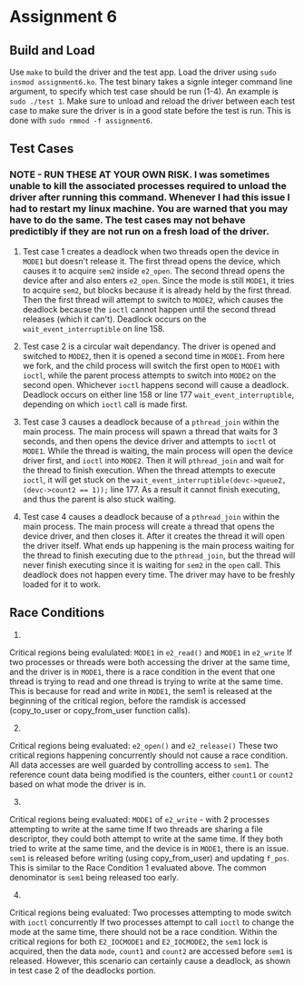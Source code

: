 # Assignment 6

## Build and Load
Use `make` to build the driver and the test app. Load the driver using `sudo insmod assignment6.ko`. The test binary takes a signle integer command line argument, to specify which test case should be run (1-4). An example is `sudo ./test 1`. Make sure to unload and reload the driver between each test case to make sure the driver is in a good state before the test is run. This is done with `sudo rmmod -f assignment6`.

## Test Cases
### NOTE - RUN THESE AT YOUR OWN RISK. I was sometimes unable to kill the associated processes required to unload the driver after running this command. Whenever I had this issue I had to restart my linux machine. You are warned that you may have to do the same. The test cases may not behave predictibly if they are not run on a fresh load of the driver.

1. Test case 1 creates a deadlock when two threads open the device in `MODE1` but doesn't release it. The first thread opens the device, which causes it to acquire `sem2` inside `e2_open`. The second thread opens the device after and also enters `e2_open`. Since the mode is still `MODE1`, it tries to acquire `sem2`, but blocks because it is already held by the first thread. Then the first thread will attempt to switch to `MODE2`, which causes the deadlock because the `ioctl` cannot happen until the second thread releases (which it can't). Deadlock occurs on the `wait_event_interruptible` on line 158.

2. Test case 2 is a circular wait dependancy. The driver is opened and switched to `MODE2`, then it is opened a second time in `MODE1`. From here we fork, and the child process will switch the first open to `MODE1` with `ioctl`, while the parent process attempts to switch into `MODE2` on the second open. Whichever `ioctl` happens second will cause a deadlock. Deadlock occurs on either line 158 or line 177 `wait_event_interruptible`, depending on which `ioctl` call is made first.

3. Test case 3 causes a deadlock because of a `pthread_join` within the main process. The main process will spawn a thread that waits for 3 seconds, and then opens the device driver and attempts to `ioctl` ot `MODE1`. While the thread is waiting, the main process will open the device driver first, and `ioctl` into `MODE2`. Then it will `pthread_join` and wait for the thread to finish execution. When the thread attempts to execute `ioctl`, it will get stuck on the `wait_event_interruptible(devc->queue2, (devc->count2 == 1));` line 177. As a result it cannot finish executing, and thus the parent is also stuck waiting.

4. Test case 4 causes a deadlock because of a `pthread_join` within the main process. The main process will create a thread that opens the device driver, and then closes it. After it creates the thread it will open the driver itself. What ends up happening is the main process waiting for the thread to finish executing due to the `pthread_join`, but the thread will never finish executing since it is waiting for `sem2` in the `open` call. This deadlock does not happen every time. The driver may have to be freshly loaded for it to work.

## Race Conditions

1. 
Critical regions being evalulated: `MODE1` in `e2_read()` and `MODE1` in `e2_write`
If two processes or threads were both accessing the driver at the same time, and the driver is in `MODE1`, there is a race condition in the event that one thread is trying to read and one thread is trying to write at the same time. This is because for read and write in `MODE1`, the sem1 is released at the beginning of the critical region, before the ramdisk is accessed (copy_to_user or copy_from_user function calls).

2. 
Critical regions being evaluated: `e2_open()` and `e2_release()`
These two critical regions happening concurrently should not cause a race condition. All data accesses are well guarded by controlling access to `sem1`. The reference count data being modified is the counters, either `count1` or `count2` based on what mode the driver is in. 

3. 
Critical regions being evaluated: `MODE1` of `e2_write` - with 2 processes attempting to write at the same time
If two threads are sharing a file descriptor, they could both attempt to write at the same time. If they both tried to write at the same time, and the device is in `MODE1`, there is an issue. `sem1` is released before writing (using copy_from_user) and updating `f_pos`. This is similar to the Race Condition 1 evaluated above. The common denominator is `sem1` being released too early.

4. 
Critical regions being evaluated: Two processes attempting to mode switch with `ioctl` concurrently
If two processes attempt to call `ioctl` to change the mode at the same time, there should not be a race condition. Within the critical regions for both `E2_IOCMODE1` and `E2_IOCMODE2`, the `sem1` lock is acquired, then the data `mode`, `count1` and `count2` are accessed before `sem1` is released. However, this scenario can certainly cause a deadlock, as shown in test case 2 of the deadlocks portion.
